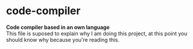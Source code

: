 # code-compiler
<b>Code compiler based in an own language</b><br />
This file is suposed to explain why I am doing this project, at this point you should know why because you're reading this.
